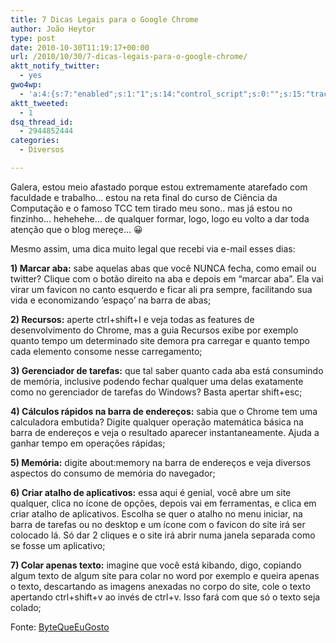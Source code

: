 ```yaml
---
title: 7 Dicas Legais para o Google Chrome
author: João Heytor
type: post
date: 2010-10-30T11:19:17+00:00
url: /2010/10/30/7-dicas-legais-para-o-google-chrome/
aktt_notify_twitter:
  - yes
gwo4wp:
  - 'a:4:{s:7:"enabled";s:1:"1";s:14:"control_script";s:0:"";s:15:"tracking_script";s:0:"";s:17:"conversion_script";s:0:"";}'
aktt_tweeted:
  - 1
dsq_thread_id:
  - 2944852444
categories:
  - Diversos

---
```

Galera, estou meio afastado porque estou extremamente atarefado com faculdade e trabalho&#8230; estou na reta final do curso de Ciência da Computação e o famoso TCC tem tirado meu sono.. mas já estou no finzinho&#8230; hehehehe&#8230; de qualquer formar, logo, logo eu volto a dar toda atenção que o blog mereçe&#8230; 😀

Mesmo assim, uma dica muito legal que recebi via e-mail esses dias:

**1) Marcar aba:** sabe aquelas abas que você NUNCA fecha, como email ou twitter? Clique com o botão direito na aba e depois em “marcar aba”. Ela vai virar um favicon no canto esquerdo e ficar ali pra sempre, facilitando sua vida e economizando ‘espaço’ na barra de abas;

**2) Recursos:** aperte ctrl+shift+I e veja todas as features de desenvolvimento do Chrome, mas a guia Recursos exibe por exemplo quanto tempo um determinado site demora pra carregar e quanto tempo cada elemento consome nesse carregamento;

**3) Gerenciador de tarefas:** que tal saber quanto cada aba está consumindo de memória, inclusive podendo fechar qualquer uma delas exatamente como no gerenciador de tarefas do Windows? Basta apertar shift+esc;

**4) Cálculos rápidos na barra de endereços:** sabia que o Chrome tem uma calculadora embutida? Digite qualquer operação matemática básica na barra de endereços e veja o resultado aparecer instantaneamente. Ajuda a ganhar tempo em operações rápidas;

**5) Memória:** digite about:memory na barra de endereços e veja diversos aspectos do consumo de memória do navegador;

**6) Criar atalho de aplicativos:** essa aqui é genial, você abre um site qualquer, clica no ícone de opções, depois vai em ferramentas, e clica em criar atalho de aplicativos. Escolha se quer o atalho no menu iniciar, na barra de tarefas ou no desktop e um ícone com o favicon do site irá ser colocado lá. Só dar 2 cliques e o site irá abrir numa janela separada como se fosse um aplicativo;

**7) Colar apenas texto:** imagine que você está kibando, digo, copiando algum texto de algum site para colar no word por exemplo e queira apenas o texto, descartando as imagens anexadas no corpo do site, cole o texto apertando ctrl+shift+v ao invés de ctrl+v. Isso fará com que só o texto seja colado;

Fonte: <a href="http://blog.bytequeeugosto.com.br/7-dicas-legais-para-o-google-chrome/" target="_blank" class="broken_link">ByteQueEuGosto</a>